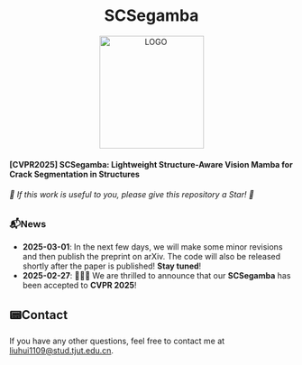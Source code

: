 <div align="center">
  <h1>SCSegamba</h1>
</div>
<p align="center">
    <img src="./figures/LOGO.png" alt="LOGO" width="185" height="200" />
</p>

<h4>[CVPR2025] SCSegamba: Lightweight Structure-Aware Vision Mamba for Crack Segmentation in Structures</h4>

<h6>🌟 If this work is useful to you, please give this repository a Star! 🌟</h5>

### 📬News

- **2025-03-01**: In the next few days, we will make some minor revisions and then publish the preprint on arXiv. The code will also be released shortly after the paper is published! **Stay tuned**!
- **2025-02-27**: 🎉🎉🎉 We are thrilled to announce that our **SCSegamba** has been accepted to **CVPR 2025**! 



## 📟Contact

If you have any other questions, feel free to contact me at liuhui1109@stud.tjut.edu.cn.
